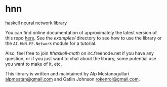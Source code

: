 hnn
===

haskell neural network library

You can find online documentation of approximately the latest version of this repo [here](http://alpmestan.com/hnn/). See the _examples/_ directory to see how to use the library or the `AI.HNN.FF.Network` module for a tutorial. 

Also, feel free to join _#haskell-math_ on irc.freenode.net if you have any question, or if you just want to chat about the library, some potential use you want to make of it, etc.

This library is written and maintained by Alp Mestanogullari <alpmestan@gmail.com> and Gatlin Johnson <rokenrol@gmail.com>.
